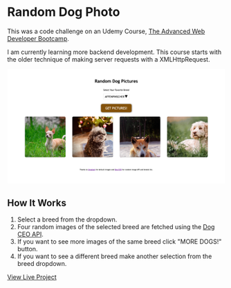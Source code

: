 # Random Dog Photo

This was a code challenge on an Udemy Course, [The Advanced Web Developer Bootcamp](https://www.udemy.com/course/the-advanced-web-developer-bootcamp/?couponCode=ST13MT40224).

I am currently learning more backend development. This course starts with the older technique of making server requests with a XMLHttpRequest.

<img src="screenshot.png" alt="screenshot of my Random Dog Photo App" />

## How It Works
1. Select a breed from the dropdown.
2. Four random images of the selected breed are fetched using the [Dog CEO API](https://dog.ceo/dog-api/).
3. If you want to see more images of the same breed click "MORE DOGS!" button.
4. If you want to see a different breed make another selection from the breed dropdown.

[View Live Project](https://heidifryzell.com/random-dog-photo/)
